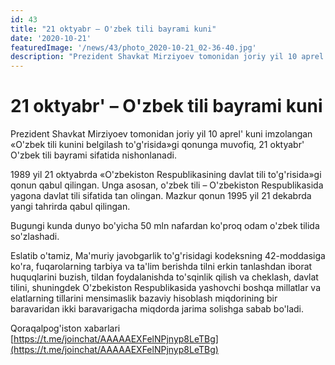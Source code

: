 ```yaml
---
id: 43
title: "21 oktyabr – O'zbek tili bayrami kuni"
date: '2020-10-21'
featuredImage: '/news/43/photo_2020-10-21_02-36-40.jpg'
description: "Prezident Shavkat Mirziyoev tomonidan joriy yil 10 aprel' kuni imzolangan «O'zbek tili kunini belgilash to'g'risida»gi qonunga muvofiq, 21 oktyabr' O'zbek tili bayrami sifatida nishonlanadi"
---
```


# 21 oktyabr' – O'zbek tili bayrami kuni

Prezident Shavkat Mirziyoev tomonidan joriy yil 10 aprel' kuni imzolangan «O'zbek tili kunini belgilash to'g'risida»gi qonunga muvofiq, 21 oktyabr' O'zbek tili bayrami sifatida nishonlanadi.

1989 yil 21 oktyabrda «O'zbekiston Respublikasining davlat tili to'g'risida»gi qonun qabul qilingan. Unga asosan, o'zbek tili – O'zbekiston Respublikasida yagona davlat tili sifatida tan olingan. Mazkur qonun 1995 yil 21 dekabrda yangi tahrirda qabul qilingan.

Bugungi kunda dunyo bo'yicha 50 mln nafardan ko'proq odam o'zbek tilida so'zlashadi.

Eslatib o'tamiz, Ma'muriy javobgarlik to'g'risidagi kodeksning 42-moddasiga ko'ra, fuqarolarning tarbiya va ta'lim berishda tilni erkin tanlashdan iborat huquqlarini buzish, tildan foydalanishda to'sqinlik qilish va cheklash, davlat tilini, shuningdek O'zbekiston Respublikasida yashovchi boshqa millatlar va elatlarning tillarini mensimaslik bazaviy hisoblash miqdorining bir baravaridan ikki baravarigacha miqdorda jarima solishga sabab bo'ladi.

Qoraqalpog'iston xabarlari [https://t.me/joinchat/AAAAAEXFelNPjnyp8LeTBg](https://t.me/joinchat/AAAAAEXFelNPjnyp8LeTBg)
